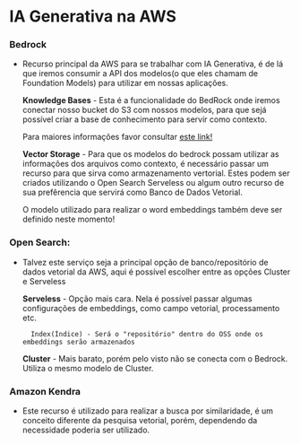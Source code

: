 # IA Generativa na AWS

### Bedrock

* Recurso principal da AWS para se trabalhar com IA Generativa, é de lá que iremos consumir a API dos modelos(o que eles chamam de Foundation Models) para utilizar em nossas aplicações.

    **Knowledge Bases** - Esta é a funcionalidade do BedRock onde iremos conectar nosso bucket do S3 com nossos modelos, para que sejá possível criar a base de conhecimento para servir como contexto. 

    Para maiores informações favor consultar [este link!](https://github.com/aws-samples/amazon-bedrock-samples/blob/main/knowledge-bases/01-rag-concepts/1a_create_ingest_documents_test_kb.ipynb) 

    **Vector Storage** - Para que os modelos do bedrock possam utilizar as informações dos arquivos como contexto, é necessário passar um recurso para que sirva como armazenamento vertorial. Estes podem ser criados utilizando o Open Search Serveless ou algum outro recurso de sua prefêrencia que servirá como Banco de Dados Vetorial. 

    O modelo utilizado para realizar o word embeddings também deve ser definido neste momento! 

### Open Search:

* Talvez este serviço seja a principal opção de banco/repositório de dados vetorial da AWS, aqui é possível escolher entre as opções Cluster e Serveless

    **Serveless** - Opção mais cara. Nela é possível passar algumas configurações de embeddings, como campo vetorial, processamento etc.

        Index(Índice) - Será o "repositório" dentro do OSS onde os embeddings serão armazenados

    **Cluster** - Mais barato, porém pelo visto não se conecta com o Bedrock. Utiliza o mesmo modelo de Cluster.

### Amazon Kendra

* Este recurso é utilizado para realizar a busca por similaridade, é um conceito diferente da pesquisa vetorial, porém, dependendo da necessidade poderia ser utilizado.